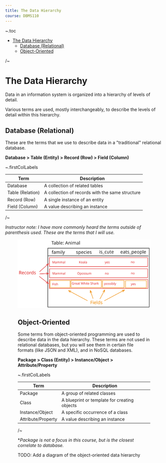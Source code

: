 ```yaml
---
title: The Data Hierarchy
course: DBMS110
---
```


~.toc

- [The Data Hierarchy](#the-data-hierarchy)
  - [Database (Relational)](#database-relational)
  - [Object-Oriented](#object-oriented)

/~

# The Data Hierarchy

Data in an information system is organized into a hierarchy of levels of detail.

Various terms are used, mostly interchangeably, to describe the levels of detail within this hierarchy.

## Database (Relational)

These are the terms that we use to describe data in a "traditional" relational database.

**Database > Table (Entity) > Record (Row) > Field (Column)**

~.firstColLabels

| Term             | Description                                     |
| ---------------- | ----------------------------------------------- |
| Database         | A collection of related tables                  |
| Table (Relation) | A collection of records with the same structure |
| Record (Row)     | A single instance of an entity                  |
| Field (Column)   | A value describing an instance                  |

/~

_Instructor note: I have more commonly heard the terms outside of parenthesis used. These are the terms that I will use._

<figure>
  <img src="images/information_hierarchy_relational.svg" alt="Data Hierarchy (Relational)" />
</figure>

<figure>

## Object-Oriented

Some terms from object-oriented programming are used to describe data in the data hierarchy. These terms are not used in relational databases, but you will see them in certain file formats (like JSON and XML), and in NoSQL databases.

**Package > Class (Entity) > Instance/Object > Attribute/Property**

~.firstColLabels

| Term               | Description                                  |
| ------------------ | -------------------------------------------- |
| Package            | A group of related classes                   |
| Class              | A blueprint or template for creating objects |
| Instance/Object    | A specific occurrence of a class             |
| Attribute/Property | A value describing an instance               |

/~

\*_Package is not a focus in this course, but is the closest correlate to database._

TODO: Add a diagram of the object-oriented data hierarchy
